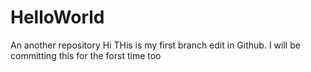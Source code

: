# HelloWorld
An another repository
Hi THis is my first branch edit in Github.
I will be committing this for the forst time too
